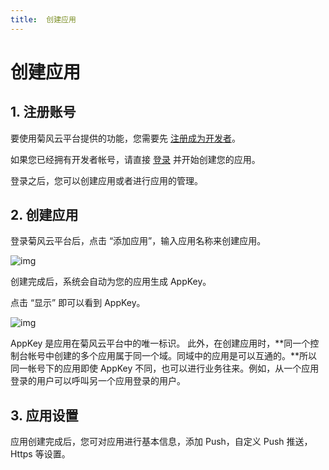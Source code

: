 ```yaml
---
title:  创建应用
---
```

# 创建应用

## 1. 注册账号

要使用菊风云平台提供的功能，您需要先 [注册成为开发者](https://developer.juphoon.com/signup)。

如果您已经拥有开发者帐号，请直接 [登录](https://developer.juphoon.com/signin) 并开始创建您的应用。

登录之后，您可以创建应用或者进行应用的管理。

## 2. 创建应用

登录菊风云平台后，点击 “添加应用”，输入应用名称来创建应用。

![img](https://developer.juphoon.com/style/images/document/index/appcreate1.png)

创建完成后，系统会自动为您的应用生成 AppKey。

点击 “显示” 即可以看到 AppKey。

![img](https://developer.juphoon.com/style/images/document/index/appkey1.png)

AppKey 是应用在菊风云平台中的唯一标识。
此外，在创建应用时，**同一个控制台帐号中创建的多个应用属于同一个域。同域中的应用是可以互通的。**所以同一帐号下的应用即使 AppKey 不同，也可以进行业务往来。例如，从一个应用登录的用户可以呼叫另一个应用登录的用户。

## 3. 应用设置

应用创建完成后，您可对应用进行基本信息，添加 Push，自定义 Push 推送，Https 等设置。
